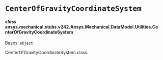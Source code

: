 # `CenterOfGravityCoordinateSystem`

<a id="ansys.mechanical.stubs.v242.Ansys.Mechanical.DataModel.Utilities.CenterOfGravityCoordinateSystem"></a>

#### *class* ansys.mechanical.stubs.v242.Ansys.Mechanical.DataModel.Utilities.CenterOfGravityCoordinateSystem

Bases: [`object`](https://docs.python.org/3/library/functions.html#object)

CenterOfGravityCoordinateSystem class.

<!-- !! processed by numpydoc !! -->

